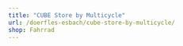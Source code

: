 ```yaml
---
title: "CUBE Store by Multicycle"
url: /doerfles-esbach/cube-store-by-multicycle/
shop: Fahrrad
---
```

